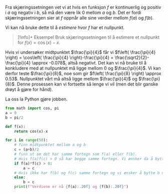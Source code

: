 
Fra skjæringssetningen vet vi at hvis en funksjon $f$ er kontinuerlig og positiv i $a$ og negativ i $b$, så må den være lik $0$ mellom $a$ og $b$. Det er fordi skjæringssetningen sier at $f$ oppnår alle sine verdier mellom $f(a)$ og $f(b)$.

Vi kan nå bruke dette til å *estimere* hvor $f$ har et nullpunkt. 

> [!info]+ Eksempel 
> Bruk skjæringssetningen til å estimere et nullpunkt for $f(x) = \cos (x)-x$.
> 

Hvis vi undersøker midtpunktet $\frac{\pi}{4}$ får vi $f\left( \frac{\pi}{4} \right) = \cos\left( \frac{\pi}{4} \right)-\frac{\pi}{4} = \frac{\sqrt2}{2}-\frac{\pi}{4} \approx -0.078$, altså negativt. Det kan vi nå bruke til å konkludere med at nullpunktet må ligge mellom $0$ og $\frac{\pi}{4}$. Vi kan derfor teste $\frac{\pi}{8}$, noe som gir $f\left( \frac{\pi}{8} \right) \approx 0.53$. Nullpunktet vårt må altså ligge mellom $\frac{\pi}{4}$ og $\frac{\pi}{8}$. Denne prosessen kan vi fortsette så lenge vi vil (men det blir ganske drøyt å gjøre for hånd).

La oss la Python gjøre jobben. 

```python
from math import cos, pi
a = 0
b = pi/2

def f(x):
    return cos(x)-x

for i in range(50):
    # finn midtpunktet mellom a og b
    c = (a+b)/2
    # finn ut om det har samme fortegn som f(a) eller f(b). 
    # Hvis f(a)f(c) > 0 så har begge samme fortegn. Vi ønsker da å bytte ut a med c. 
    if f(a)*f(c) > 0:
        a = c
    # Hvis ikke har f(b) og f(c) samme fortegn og vi ønsker å bytte b med c
    else:
        b = c
    print(f"Verdiene er nå {f(a):.20f} og {f(b):.20f}")
```
